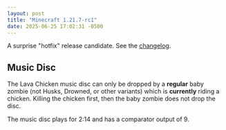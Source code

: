 ```yaml
---
layout: post
title: "Minecraft 1.21.7-rc1"
date: 2025-06-25 17:02:31 -0500
---
```


A surprise "hotfix" release candidate. See the [changelog](https://www.minecraft.net/en-us/article/minecraft-1-21-7-release-candidate-1).

## Music Disc

The Lava Chicken music disc can only be dropped by a **regular** baby zombie (not Husks, Drowned, or other variants) which is **currently** riding a chicken. Killing the chicken first, then the baby zombie does not drop the disc.

The music disc plays for 2:14 and has a comparator output of 9.

